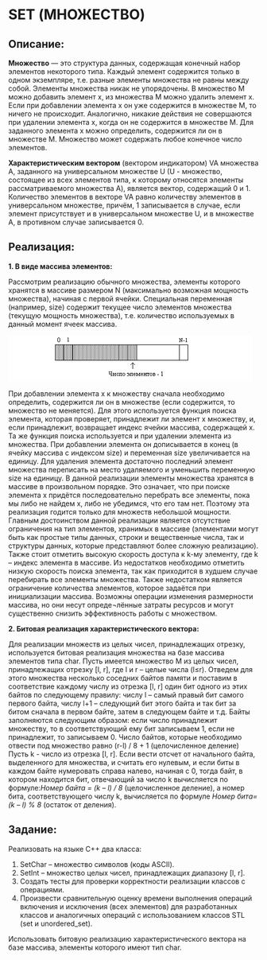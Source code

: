 SET (МНОЖЕСТВО)
=========================

Описание:
-------------------------

**Множество** — это структура данных, содержащая конечный набор элементов некоторого типа. 
Каждый элемент содержится только в одном экземпляре, т.е. разные элементы множества 
не равны между собой. Элементы множества никак не упорядочены. 
В множество M можно добавить элемент x, из множества M можно удалить элемент x. 
Если при добавлении элемента x он уже содержится в множестве M, то ничего не 
происходит. Аналогично, никакие действия не совершаются при удалении элемента x, 
когда он не содержится в множестве M. Для заданного элемента x можно определить, 
содержится ли он в множестве M. Множество может содержать любое конечное число элементов.

**Характеристическим вектором** (вектором индикатором) VA множества A, 
заданного на универсальном множестве U (U - множество, состоящее из всех элементов 
типа, к которому относятся элементы рассматриваемого множества А), является вектор, 
содержащий 0 и 1. Количество элементов в векторе VA равно количеству элементов в 
универсальном множестве, причём, 1 записывается в случае, если элемент присутствует 
и в универсальном множестве U, и в множестве A, в противном случае записывается 0.

Реализация:
-------------------------
**1. В виде массива элементов:**

Рассмотрим реализацию обычного множества, элементы которого хранятся 
в массиве размером N (максимально возможная мощность множества), 
начиная с первой ячейки. Специальная переменная (например, size) 
содержит текущее число элементов множества (текущую мощность множества), 
т.е. количество используемых в данный момент ячеек массива.

![1.png](img%2F1.png)

При добавлении элемента x к множеству сначала необходимо определить, 
содержится ли он в множестве (если содержится, то множество не меняется). 
Для этого используется функция поиска элемента, которая проверяет, 
принадлежит ли элемент x множеству, и, если принадлежит, возвращает индекс 
ячейки массива, содержащей x. Та же функция поиска используется и при удалении 
элемента из множества. При добавлении элемента он дописывается в конец (в ячейку 
массива с индексом size) и переменная size увеличивается на единицу. 
Для удаления элемента достаточно последний элемент множества переписать 
на место удаляемого и уменьшить переменную size на единицу. 
В данной реализации элементы множества хранятся в массиве в произвольном порядке. 
Это означает, что при поиске элемента x придётся последовательно перебрать все элементы, 
пока мы либо не найдем x, либо не убедимся, что его там нет. Поэтому эта реализация 
годится только для множеств небольшой мощности. Главным достоинством данной реализации 
является отсутствие ограничения на тип элементов, хранимых в массиве (элементами могут 
быть как простые типы данных, строки и вещественные числа, так и структуры данных, 
которые представляют более сложную реализацию). Также стоит отметить высокую скорость доступа к k-му элементу, 
где k – индекс элемента в массиве. 
Из недостатков необходимо отметить низкую скорость поиска элемента, 
так как приходится в худшем случае перебирать все элементы множества. 
Также недостатком является ограничение количества элементов, которое задаётся 
при инициализации массива. Возможны операции изменения размерности массива, 
но они несут опреде¬лённые затраты ресурсов и могут существенно снизить эффективность 
работы с множеством.

**2. Битовая реализация характеристического вектора:**

Для реализации множеств из целых чисел, принадлежащих отрезку, используется 
битовая реализация множества на базе массива элементов типа char. 
Пусть имеется множество M из целых чисел, принадлежащих отрезку [l, r], где l и r – 
целые числа (l≤r). Отведем для этого множества несколько соседних байтов памяти и 
поставим в соответствие каждому числу из отрезка [l, r] один бит одного из этих байтов 
по следующему правилу: числу l – самый правый бит самого первого байта, числу l+1 – 
следующий бит этого байта и так бит за битом сначала в первом байте, затем в следующем 
байте и т.д. Байты заполняются следующим образом: если число принадлежит множеству, то 
в соответствующий ему бит записываем 1, если не принадлежит, то записываем 0. 
Число байтов, которые необходимо отвести под множество равно (r-l) / 8 + 1 
(целочисленное деление) Пусть k - число из отрезка [l, r]. Если вести отсчет 
от начального байта, выделенного для множества, и считать его нулевым, и если биты 
в каждом байте нумеровать справа налево, начиная с 0, тогда байт, в котором находится 
бит, отвечающий за число k вычисляется по формуле:*Номер байта = (k – l) / 8* 
(целочисленное деление), а номер бита, соответствующего числу k, вычисляется по 
формуле *Номер бита= (k – l) % 8* (остаток от деления).

Задание:
-------------------------
Реализовать на языке С++ два класса:  
1. SetChar – множество символов (коды ASCII). 
2. SetInt – множество целых чисел, принадлежащих диапазону [l, r].
3. Создать тесты для 
проверки корректности реализации классов 
с операциями. 
4. Произвести сравнительную оценку 
времени выполнения операций включения и исключения 
(всех элементов) для разработанных классов и аналогичных операций с использованием классов STL (set и unordered_set).  
   
Использовать битовую реализацию характеристического вектора на базе массива, элементы которого
имеют тип char.